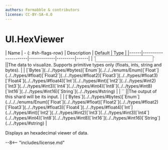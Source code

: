 ```yaml
---
authors: Formabble & contributors
license: CC-BY-SA-4.0
---
```



# UI.HexViewer

<div class="sh-parameters" markdown="1">
| Name | - {: #sh-flags-row} | Description | Default | Type |
|------|---------------------|-------------|---------|------|
| `<input>` ||The data to visualize. Supports primitive types only (floats, ints, string and bytes). | | [`Bytes`](../../types/#bytes)[`Enum`](../../../enums/Enum)[`Float`](../../types/#float)[`Float2`](../../types/#float2)[`Float3`](../../types/#float3)[`Float4`](../../types/#float4)[`Int`](../../types/#int)[`Int2`](../../types/#int2)[`Int3`](../../types/#int3)[`Int4`](../../types/#int4)[`Int8`](../../types/#int8)[`Int16`](../../types/#int16)[`String`](../../types/#string) |
| `<output>` ||The output of this shard will be its input. | | [`Bytes`](../../types/#bytes)[`Enum`](../../../enums/Enum)[`Float`](../../types/#float)[`Float2`](../../types/#float2)[`Float3`](../../types/#float3)[`Float4`](../../types/#float4)[`Int`](../../types/#int)[`Int2`](../../types/#int2)[`Int3`](../../types/#int3)[`Int4`](../../types/#int4)[`Int8`](../../types/#int8)[`Int16`](../../types/#int16)[`String`](../../types/#string) |

</div>

Displays an hexadecimal viewer of data.

--8<-- "includes/license.md"

